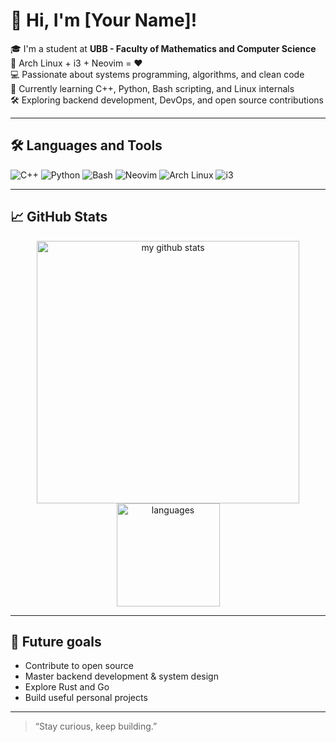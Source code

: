# 👋 Hi, I'm [Your Name]!

🎓 I'm a student at **UBB - Faculty of Mathematics and Computer Science**  
🐧 Arch Linux + i3 + Neovim = ❤️  
💻 Passionate about systems programming, algorithms, and clean code  
🚀 Currently learning C++, Python, Bash scripting, and Linux internals  
🛠️ Exploring backend development, DevOps, and open source contributions  

---

## 🛠️ Languages and Tools

![C++](https://img.shields.io/badge/C++-00599C?style=flat-square&logo=c%2B%2B&logoColor=white)
![Python](https://img.shields.io/badge/Python-3776AB?style=flat-square&logo=python&logoColor=white)
![Bash](https://img.shields.io/badge/Bash-121011?style=flat-square&logo=gnu-bash&logoColor=white)
![Neovim](https://img.shields.io/badge/Neovim-57A143?style=flat-square&logo=neovim&logoColor=white)
![Arch Linux](https://img.shields.io/badge/Arch%20Linux-1793D1?style=flat-square&logo=arch-linux&logoColor=white)
![i3](https://img.shields.io/badge/i3-0099DD?style=flat-square)

---

## 📈 GitHub Stats

<p align="center">
  <img src="https://github-readme-stats.vercel.app/api?username=yourusername&show_icons=true&theme=radical" alt="my github stats" width="420"/>
  <img src="https://github-readme-stats.vercel.app/api/top-langs/?username=yourusername&layout=compact&theme=radical" alt="languages" height="165">
</p>

---

## 🔭 Future goals

- Contribute to open source
- Master backend development & system design
- Explore Rust and Go
- Build useful personal projects

---

> “Stay curious, keep building.”

